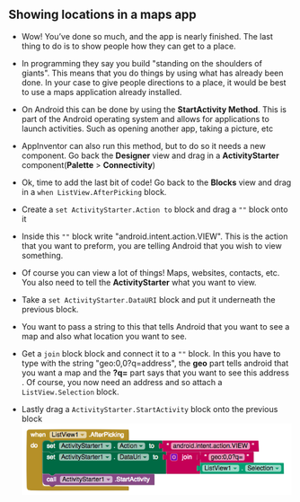 ## Showing locations in a maps app

+  Wow! You’ve done so much, and the app is nearly finished. The last thing to do is to show people how they can get to a place.

+ In programming they say you build "standing on the shoulders of giants". This means that you do things by using what has already been done. In your case to give people directions to a place, it would be best to use a maps application already installed.

+ On Android this can be done by using the **StartActivity Method**. This is part of the Android operating system and allows for applications to launch activities. Such as opening another app, taking a picture, etc

+ AppInventor can also run this method, but to do so it needs a new component. Go back the **Designer** view and drag in a **ActivityStarter** component(**Palette** > **Connectivity**)

+ Ok, time to add the last bit of code! Go back to the **Blocks** view and drag in a `when ListView.AfterPicking` block.

+ Create a `set ActivityStarter.Action to` block and drag a `""` block onto it

+ Inside this `""` block write "android.intent.action.VIEW". This is the action that you want to preform, you are telling Android that you wish to view something.

+ Of course you can view a lot of things! Maps, websites, contacts, etc. You also need to tell the **ActivityStarter** what you want to view.

+ Take a `set ActivityStarter.DataURI` block and put it underneath the previous block.

+ You want to pass a string to this that tells Android that you want to see a map and also what location you want to see.

+ Get a `join` block block and connect it to a `""` block. In this you have to type with the string "geo:0,0?q=address", the **geo** part tells android that you want a map and the **?q=** part says that you want to see this address . Of course, you now need an address and so attach a `ListView.Selection` block.

+ Lastly drag a `ActivityStarter.StartActivity` block onto the previous block
![](images/showLocationInMapsApp.png)
